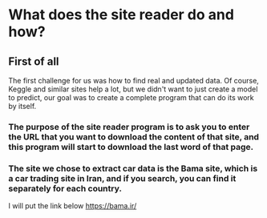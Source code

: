 # What does the site reader do and how?

## First of all

The first challenge for us was how to find real and updated data.
Of course, Keggle and similar sites help a lot, but we didn't want to just create a model to predict,
our goal was to create a complete program that can do its work by itself.

### The purpose of the site reader program is to ask you to enter the URL that you want to download the content of that site, and this program will start to download the last word of that page.
### The site we chose to extract car data is the Bama site, which is a car trading site in Iran, and if you search, you can find it separately for each country.
I will put the link below
https://bama.ir/
